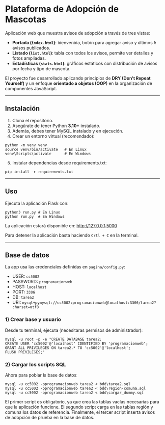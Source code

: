 # Plataforma de Adopción de Mascotas

Aplicación web que muestra avisos de adopción a través de tres vistas:

- **Portada (`index.html`)**: bienvenida, botón para agregar aviso y últimos 5 avisos publicados.
- **Listado (`list.html`)**: tabla con todos los avisos, permite ver detalles y fotos ampliadas.
- **Estadísticas (`stats.html`)**: gráficos estáticos con distribución de avisos por fecha y tipo de mascota.

El proyecto fue desarrollado aplicando principios de **DRY (Don't Repeat Yourself)** y un enfoque **orientado a objetos (OOP)** en la organización de componentes JavaScript.  

---

## Instalación
1. Clona el repositorio.
2. Asegúrate de tener Python **3.10+** instalado.
3. Además, debes tener MySQL instalado y en ejecución.
4. Crear un entorno virtual (recomendado):
``` 
python -m venv venv
source venv/bin/activate   # En Linux
venv\Scripts\activate      # En Windows
```
5. Instalar dependencias desde requirements.txt:
``` 
pip install -r requirements.txt
```
---
## Uso
Ejecuta la aplicación Flask con:
```
python3 run.py # En Linux
python run.py  # En Windows
```
La aplicación estará disponible en: http://127.0.0.1:5000

Para detener la aplicación basta haciendo `Crtl + C` en la terminal.

---
## Base de datos
La app usa las credenciales definidas en `pagina/config.py`:

- USER: `cc5002`
- PASSWORD: `programacionweb`
- HOST: `localhost`
- PORT: `3306`
- DB: `tarea2`
- URI: `mysql+pymysql://cc5002:programacionweb@localhost:3306/tarea2?charset=utf8`

### 1) Crear base y usuario
Desde tu terminal, ejecuta (necesitaras permisos de administrador):
```
mysql -u root -p -e "CREATE DATABASE tarea2;
CREATE USER 'cc5002'@'localhost' IDENTIFIED BY 'programacionweb';
GRANT ALL PRIVILEGES ON tarea2.* TO 'cc5002'@'localhost';
FLUSH PRIVILEGES;"
```

### 2) Cargar los scripts SQL
Ahora para poblar la base de datos:
```
mysql -u cc5002 -pprogramacionweb tarea2 < bdd\tarea2.sql
mysql -u cc5002 -pprogramacionweb tarea2 < bdd\region-comuna.sql
mysql -u cc5002 -pprogramacionweb tarea2 < bdd\cargar_dummy.sql
```
El primer script es obligatorio, ya que crea las tablas vacías necesarias para que la aplicación funcione.
El segundo script carga en las tablas región y comuna los datos de referencia.
Finalmente, el tercer script inserta avisos de adopción de prueba en la base de datos.
